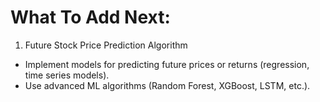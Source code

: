 # What To Add Next:

1. Future Stock Price Prediction Algorithm
- Implement models for predicting future prices or returns (regression, time series models).
- Use advanced ML algorithms (Random Forest, XGBoost, LSTM, etc.).
